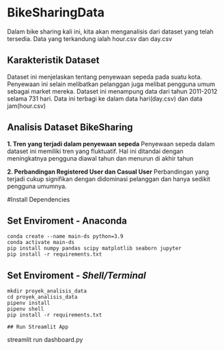# BikeSharingData
Dalam bike sharing kali ini, kita akan menganalisis dari dataset yang telah tersedia. Data yang terkandung ialah hour.csv dan day.csv

## Karakteristik Dataset
Dataset ini menjelaskan tentang penyewaan sepeda pada suatu kota. Penyewaan ini selain melibatkan pelanggan juga melibat pengguna umum sebagai market mereka. Dataset ini menampung data dari tahun 2011-2012 selama 731 hari. Data ini terbagi ke dalam data hari(day.csv) dan data jam(hour.csv)

## Analisis Dataset BikeSharing
**1. Tren yang terjadi dalam penyewaan sepeda**
Penyewaan sepeda dalam dataset ini memiliki tren yang fluktuatif. Hal ini ditandai dengan meningkatnya pengguna diawal tahun dan menurun di akhir tahun

**2. Perbandingan Registered User dan Casual User**
Perbandingan yang terjadi cukup signifikan dengan didominasi pelanggan dan hanya sedikit pengguna umumnya. 

#Install Dependencies

## Set Enviroment - Anaconda
```
conda create --name main-ds python=3.9
conda activate main-ds
pip install numpy pandas scipy matplotlib seaborn jupyter
pip install -r requirements.txt
```

## Set Enviroment - _Shell/Terminal_
```
mkdir proyek_analisis_data
cd proyek_analisis_data
pipenv install
pipenv shell
pip install -r requirements.txt

## Run Streamlit App
```
streamlit run dashboard.py
```
